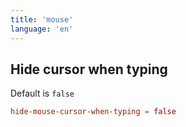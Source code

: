 ```yaml
---
title: 'mouse'
language: 'en'
---
```


## Hide cursor when typing

Default is `false`

```toml
hide-mouse-cursor-when-typing = false
```
